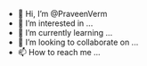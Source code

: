 - 👋 Hi, I’m @PraveenVerm
- 👀 I’m interested in ...
- 🌱 I’m currently learning ...
- 💞️ I’m looking to collaborate on ...
- 📫 How to reach me ...

<!---
PraveenVerm/PraveenVerm is a ✨ special ✨ repository because its `README.md` (this file) appears on your GitHub profile.
You can click the Preview link to take a look at your changes.
--->
